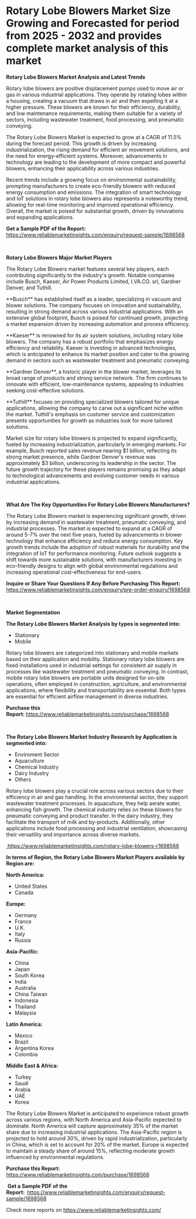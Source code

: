<p><h1>Rotary Lobe Blowers Market Size Growing and Forecasted for period from 2025 - 2032 and provides complete market analysis of this market</h1></p><p><strong>Rotary Lobe Blowers Market Analysis and Latest Trends</strong></p>
<p><p>Rotary lobe blowers are positive displacement pumps used to move air or gas in various industrial applications. They operate by rotating lobes within a housing, creating a vacuum that draws in air and then expelling it at a higher pressure. These blowers are known for their efficiency, durability, and low maintenance requirements, making them suitable for a variety of sectors, including wastewater treatment, food processing, and pneumatic conveying.</p><p>The Rotary Lobe Blowers Market is expected to grow at a CAGR of 11.5% during the forecast period. This growth is driven by increasing industrialization, the rising demand for efficient air movement solutions, and the need for energy-efficient systems. Moreover, advancements in technology are leading to the development of more compact and powerful blowers, enhancing their applicability across various industries.</p><p>Recent trends include a growing focus on environmental sustainability, prompting manufacturers to create eco-friendly blowers with reduced energy consumption and emissions. The integration of smart technology and IoT solutions in rotary lobe blowers also represents a noteworthy trend, allowing for real-time monitoring and improved operational efficiency. Overall, the market is poised for substantial growth, driven by innovations and expanding applications.</p></p>
<p><strong>Get a Sample PDF of the Report:&nbsp;</strong> <a href="https://www.reliablemarketinsights.com/enquiry/request-sample/1698568?utm_campaign=2182&utm_medium=2&utm_source=Github&utm_content=ia&utm_term=17022025&utm_id=rotary-lobe-blowers">https://www.reliablemarketinsights.com/enquiry/request-sample/1698568</a></p>
<p>&nbsp;</p>
<p><strong>Rotary Lobe Blowers Major Market Players</strong></p>
<p><p>The Rotary Lobe Blowers market features several key players, each contributing significantly to the industry's growth. Notable companies include Busch, Kaeser, Air Power Products Limited, I.VA.CO. srl, Gardner Denver, and Tuthill.</p><p>**Busch** has established itself as a leader, specializing in vacuum and blower solutions. The company focuses on innovation and sustainability, resulting in strong demand across various industrial applications. With an extensive global footprint, Busch is poised for continued growth, projecting a market expansion driven by increasing automation and process efficiency.</p><p>**Kaeser** is renowned for its air system solutions, including rotary lobe blowers. The company has a robust portfolio that emphasizes energy efficiency and reliability. Kaeser is investing in advanced technologies, which is anticipated to enhance its market position and cater to the growing demand in sectors such as wastewater treatment and pneumatic conveying.</p><p>**Gardner Denver**, a historic player in the blower market, leverages its broad range of products and strong service network. The firm continues to innovate with efficient, low-maintenance systems, appealing to industries seeking cost-effective solutions.</p><p>**Tuthill** focuses on providing specialized blowers tailored for unique applications, allowing the company to carve out a significant niche within the market. Tuthill's emphasis on customer service and customization presents opportunities for growth as industries look for more tailored solutions.</p><p>Market size for rotary lobe blowers is projected to expand significantly, fueled by increasing industrialization, particularly in emerging markets. For example, Busch reported sales revenue nearing $1 billion, reflecting its strong market presence, while Gardner Denver's revenue was approximately $3 billion, underscoring its leadership in the sector. The future growth trajectory for these players remains promising as they adapt to technological advancements and evolving customer needs in various industrial applications.</p></p>
<p>&nbsp;</p>
<p><strong>What Are The Key Opportunities For Rotary Lobe Blowers Manufacturers?</strong></p>
<p><p>The Rotary Lobe Blowers market is experiencing significant growth, driven by increasing demand in wastewater treatment, pneumatic conveying, and industrial processes. The market is expected to expand at a CAGR of around 5-7% over the next five years, fueled by advancements in blower technology that enhance efficiency and reduce energy consumption. Key growth trends include the adoption of robust materials for durability and the integration of IoT for performance monitoring. Future outlook suggests a shift towards more sustainable solutions, with manufacturers investing in eco-friendly designs to align with global environmental regulations and increasing operational cost-effectiveness for end-users.</p></p>
<p><strong>Inquire or Share Your Questions If Any Before Purchasing This Report:</strong> <a href="https://www.reliablemarketinsights.com/enquiry/pre-order-enquiry/1698568?utm_campaign=2182&utm_medium=2&utm_source=Github&utm_content=ia&utm_term=17022025&utm_id=rotary-lobe-blowers">https://www.reliablemarketinsights.com/enquiry/pre-order-enquiry/1698568</a></p>
<p>&nbsp;</p>
<p><strong>Market Segmentation</strong></p>
<p><strong>The Rotary Lobe Blowers Market Analysis by types is segmented into:</strong></p>
<p><ul><li>Stationary</li><li>Mobile</li></ul></p>
<p><p>Rotary lobe blowers are categorized into stationary and mobile markets based on their application and mobility. Stationary rotary lobe blowers are fixed installations used in industrial settings for consistent air supply in processes like wastewater treatment and pneumatic conveying. In contrast, mobile rotary lobe blowers are portable units designed for on-site operations, often employed in construction, agriculture, and environmental applications, where flexibility and transportability are essential. Both types are essential for efficient airflow management in diverse industries.</p></p>
<p><strong>Purchase this Report:&nbsp;</strong><a href="https://www.reliablemarketinsights.com/purchase/1698568?utm_campaign=2182&utm_medium=2&utm_source=Github&utm_content=ia&utm_term=17022025&utm_id=rotary-lobe-blowers">https://www.reliablemarketinsights.com/purchase/1698568</a></p>
<p>&nbsp;</p>
<p><strong>The Rotary Lobe Blowers Market Industry Research by Application is segmented into:</strong></p>
<p><ul><li>Enviroment Sector</li><li>Aquaculture</li><li>Chemical Industry</li><li>Dairy Industry</li><li>Others</li></ul></p>
<p><p>Rotary lobe blowers play a crucial role across various sectors due to their efficiency in air and gas handling. In the environmental sector, they support wastewater treatment processes. In aquaculture, they help aerate water, enhancing fish growth. The chemical industry relies on these blowers for pneumatic conveying and product transfer. In the dairy industry, they facilitate the transport of milk and by-products. Additionally, other applications include food processing and industrial ventilation, showcasing their versatility and importance across diverse markets.</p></p>
<p><a href="https://www.reliablemarketinsights.com/rotary-lobe-blowers-r1698568?utm_campaign=2182&utm_medium=2&utm_source=Github&utm_content=ia&utm_term=17022025&utm_id=rotary-lobe-blowers">&nbsp;https://www.reliablemarketinsights.com/rotary-lobe-blowers-r1698568</a></p>
<p><strong>In terms of Region, the Rotary Lobe Blowers Market Players available by Region are:</strong></p>
<p>
    <p> <strong> North America: </strong>
        <ul>
            <li>United States</li>
            <li>Canada</li>
        </ul>
        </p> 
    <p> <strong> Europe: </strong>
        <ul>
            <li>Germany</li>
            <li>France</li>
            <li>U.K.</li>
            <li>Italy</li>
            <li>Russia</li>
        </ul>
        </p> 
    <p> <strong> Asia-Pacific: </strong>
        <ul>
            <li>China</li>
            <li>Japan</li>
            <li>South Korea</li>
            <li>India</li>
            <li>Australia</li>
            <li>China Taiwan</li>
            <li>Indonesia</li>
            <li>Thailand</li>
            <li>Malaysia</li>
        </ul>
        </p> 
    <p> <strong> Latin America: </strong>
        <ul>
            <li>Mexico</li>
            <li>Brazil</li>
            <li>Argentina Korea</li>
            <li>Colombia</li>
        </ul>
        </p> 
    <p> <strong> Middle East & Africa: </strong>
        <ul>
            <li>Turkey</li>
            <li>Saudi</li>
            <li>Arabia</li>
            <li>UAE</li>
            <li>Korea</li>
        </ul>
    </p>
    </p>
<p><p>The Rotary Lobe Blowers Market is anticipated to experience robust growth across various regions, with North America and Asia-Pacific expected to dominate. North America will capture approximately 35% of the market share due to increasing industrial applications. The Asia-Pacific region is projected to hold around 30%, driven by rapid industrialization, particularly in China, which is set to account for 20% of the market. Europe is expected to maintain a steady share of around 15%, reflecting moderate growth influenced by environmental regulations.</p></p>
<p><strong>Purchase this Report: </strong><a href="https://www.reliablemarketinsights.com/purchase/1698568?utm_campaign=2182&utm_medium=2&utm_source=Github&utm_content=ia&utm_term=17022025&utm_id=rotary-lobe-blowers">https://www.reliablemarketinsights.com/purchase/1698568</a></p>
<p>&nbsp;<strong>Get a Sample PDF of the Report:&nbsp;&nbsp;</strong><a href="https://www.reliablemarketinsights.com/enquiry/request-sample/1698568?utm_campaign=2182&utm_medium=2&utm_source=Github&utm_content=ia&utm_term=17022025&utm_id=rotary-lobe-blowers">https://www.reliablemarketinsights.com/enquiry/request-sample/1698568</a></p>
<p><strong></strong></p>
<p>Check more reports on <a href="https://www.reliablemarketinsights.com/?utm_campaign=2182&utm_medium=2&utm_source=Github&utm_content=ia&utm_term=17022025&utm_id=rotary-lobe-blowers">https://www.reliablemarketinsights.com/</a></p>